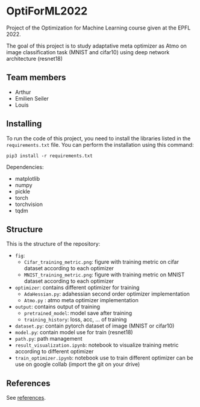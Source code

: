 # OptiForML2022

Project  of the Optimization for Machine Learning course given at the EPFL 2022.

The goal of this project is to study adaptative meta optimizer as Atmo on image classification task (MNIST and cifar10) using deep network architecture (resnet18)

## Team members

- Arthur
- Emilien Seiler
- Louis

## Installing

To run the code of this project, you need to install the libraries listed in
the `requirements.txt` file. You can perform the installation using this
command:
```
pip3 install -r requirements.txt
```
Dependencies:
- matplotlib
- numpy
- pickle
- torch
- torchvision
- tqdm

## Structure

This is the structure of the repository:

- `fig`: 
  - `Cifar_training_metric.png`: figure with training metric on cifar dataset according to each optimizer
  - `MNIST_training_metric.png`: figure with training metric on MNIST dataset according to each optimizer
- `optimizer`: contains different optimizer for training
  - `AdaHessian.py`: adahessian second order optimizer implementation
  - `Atmo.py` : atmo meta optimizer implementation
- `output`: contains output of training
  - `pretrained_model`: model save after training
  - `training_history`: loss, acc, ... of training
- `dataset.py`: contain pytorch dataset of image (MNIST or cifar10)
- `model.py`: contain model use for train (resnet18)
- `path.py`: path management
- `result_visualization.ipynb`: notebook to visualize training metric according to different optimizer
- `train_optimizer.ipynb`: notebook use to train different optimizer can be use on google collab (import the git on your drive)

## References

See [references](references.md).
